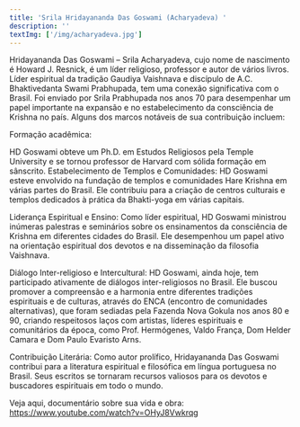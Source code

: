 ```yaml
---
title: 'Srila Hridayananda Das Goswami (Acharyadeva) '
description: ''
textImg: ['/img/acharyadeva.jpg']
---
```

Hridayananda Das Goswami – Srila Acharyadeva, cujo nome de nascimento é Howard J. Resnick, é um líder religioso, professor e autor de vários livros. Líder espiritual da tradição Gaudiya Vaishnava e discípulo de A.C. Bhaktivedanta Swami Prabhupada, tem uma conexão significativa com o Brasil. Foi enviado por Srila Prabhupada nos anos 70 para desempenhar um papel importante na expansão e no estabelecimento da consciência de Krishna no país. Alguns dos marcos notáveis de sua contribuição incluem:

Formação acadêmica:

HD Goswami obteve um Ph.D. em Estudos Religiosos pela Temple University e se tornou professor de Harvard com sólida formação em sânscrito. 
Estabelecimento de Templos e Comunidades:
HD Goswami esteve envolvido na fundação de templos e comunidades Hare Krishna em várias partes do Brasil. Ele contribuiu para a criação de centros culturais e templos dedicados à prática da Bhakti-yoga em várias capitais.


Liderança Espiritual e Ensino:
Como líder espiritual, HD Goswami ministrou inúmeras palestras e seminários sobre os ensinamentos da consciência de Krishna em diferentes cidades do Brasil. Ele desempenhou um papel ativo na orientação espiritual dos devotos e na disseminação da filosofia Vaishnava.


Diálogo Inter-religioso e Intercultural:
HD Goswami, ainda hoje, tem participado ativamente de diálogos inter-religiosos no Brasil. Ele buscou promover a compreensão e a harmonia entre diferentes tradições espirituais e de culturas, através do ENCA (encontro de comunidades alternativas), que foram sediadas pela Fazenda Nova Gokula nos anos 80 e 90, criando respeitosos laços com artistas, líderes espirituais e comunitários da época, como Prof. Hermógenes, Valdo França, Dom Helder Camara e Dom Paulo Evaristo Arns.


Contribuição Literária:
Como autor prolífico, Hridayananda Das Goswami contribui para a literatura espiritual e filosófica em língua portuguesa no Brasil. Seus escritos se tornaram recursos valiosos para os devotos e buscadores espirituais em todo o mundo.

Veja aqui, documentário sobre sua vida e obra:
https://www.youtube.com/watch?v=OHyJ8Vwkrqg